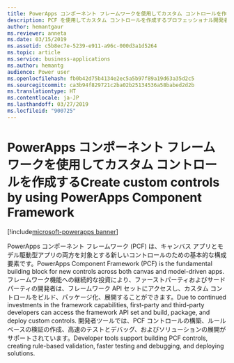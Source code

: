 ```yaml
---
title: PowerApps コンポーネント フレームワークを使用してカスタム コントロールを作成する
description: PCF を使用してカスタム コントロールを作成するプロフェッショナル開発者向け機能
author: hemantgaur
ms.reviewer: anneta
ms.date: 03/15/2019
ms.assetid: c5b8ec7e-5239-e911-a96c-000d3a1d5264
ms.topic: article
ms.service: business-applications
ms.author: hemantg
audience: Power user
ms.openlocfilehash: fb0b42d75b4134e2ec5a5b97f89a19d63a35d2c5
ms.sourcegitcommit: ca3b94f829721c2ba02b25134536a58babed2d2b
ms.translationtype: HT
ms.contentlocale: ja-JP
ms.lasthandoff: 03/27/2019
ms.locfileid: "900725"
---
```

# <a name="create-custom-controls-by-using-powerapps-component-framework"></a><span data-ttu-id="519ab-103">PowerApps コンポーネント フレームワークを使用してカスタム コントロールを作成する</span><span class="sxs-lookup"><span data-stu-id="519ab-103">Create custom controls by using PowerApps Component Framework</span></span>


[!include[microsoft-powerapps banner](../includes/microsoft-powerapps.md)]

<span data-ttu-id="519ab-104">PowerApps コンポーネント フレームワーク (PCF) は、キャンバス アプリとモデル駆動型アプリの両方を対象とする新しいコントロールのための基本的な構成要素です。</span><span class="sxs-lookup"><span data-stu-id="519ab-104">PowerApps Component Framework (PCF) is the fundamental building block for new controls across both canvas and model-driven apps.</span></span> <span data-ttu-id="519ab-105">フレームワーク機能への継続的な投資により、ファーストパーティおよびサードパーティの開発者は、フレームワーク API セットにアクセスし、カスタム コントロールをビルド、パッケージ化、展開することができます。</span><span class="sxs-lookup"><span data-stu-id="519ab-105">Due to continued investments in the framework capabilities, first-party and third-party developers can access the framework API set and build, package, and deploy custom controls.</span></span> <span data-ttu-id="519ab-106">開発者ツールでは、PCF コントロールの構築、ルール ベースの検証の作成、高速のテストとデバッグ、およびソリューションの展開がサポートされています。</span><span class="sxs-lookup"><span data-stu-id="519ab-106">Developer tools support building PCF controls, creating rule-based validation, faster testing and debugging, and deploying solutions.</span></span>
